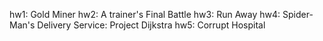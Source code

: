 hw1: Gold Miner
hw2: A trainer's Final Battle
hw3: Run Away
hw4: Spider-Man's Delivery Service: Project Dijkstra
hw5: Corrupt Hospital
